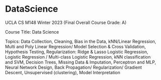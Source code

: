# DataScience

UCLA CS M148 Winter 2023 (Final Overall Course Grade: A)

Course Title: Data Science

Topics: Data Collection, Cleaning, Bias in the Data, kNN/Linear Regression, Multi and Poly Linear Regression/ Model Selection & Cross Validation, Hypothesis Testing, Regularization: Ridge & Lasso Logistic Regression, Logistic Regression / Multi-class Logistic Regression, kNN classification and SVM, Decision Trees, Missing Data & Imputation, Perceptron and MLP, Neural Network Design, Back Propagation/ Regularization/ Gradient Descent, Unsupervised (clustering), Model Interpretation 
